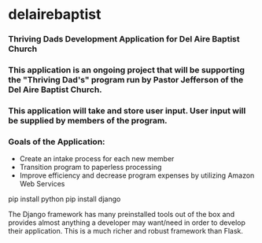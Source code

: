 # delairebaptist
### Thriving Dads Development Application for Del Aire Baptist Church

### This application is an ongoing project that will be supporting the "Thriving Dad's" program run by Pastor Jefferson of the Del Aire Baptist Church. 
### This application will take and store user input. User input will be supplied by members of the program. 

### Goals of the Application:

- Create an intake process for each new member 
- Transition program to paperless processing 
- Improve efficiency and decrease program expenses by utilizing Amazon Web Services 




pip install python
pip install django

The Django framework has many preinstalled tools out of the box and provides almost anything a developer may want/need in order to develop their application. This is a much richer and robust framework than Flask.



